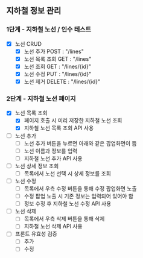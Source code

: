 ## 지하철 정보 관리
### 1단계 - 지하철 노선 / 인수 테스트
- [x] 노선 CRUD
    - [x] 노선 추가 POST : "/lines"
    - [x] 노선 목록 조회 GET : "/lines"
    - [x] 노선 조회 GET : "/lines/{id}"
    - [x] 노선 수정 PUT : "/lines/{id}"
    - [x] 노선 제거 DELETE : "/lines/{id}"
    
### 2단계 - 지하철 노선 페이지
- [x] 노선 목록 조회 
    - [x] 페이지 호출 시 미리 저장한 지하철 노선 조회
    - [x] 지하철 노선 목록 조회 API 사용
- [ ] 노선 추가
    - [ ] 노선 추가 버튼을 누르면 아래와 같은 팝업화면이 뜸
    - [ ] 노선 이름과 정보를 입력
    - [ ] 지하철 노선 추가 API 사용
- [ ] 노선 상세 정보 조회
    - [ ] 목록에서 노선 선택 시 상세 정보를 조회
- [ ] 노선 수정
    - [ ] 목록에서 우측 수정 버튼을 통해 수정 팝업화면 노출
    - [ ] 수정 팝업 노출 시 기존 정보는 입력되어 있어야 함
    - [ ] 정보 수정 후 지하철 노선 수정 API 사용
- [ ] 노선 삭제
    - [ ] 목록에서 우측 삭제 버튼을 통해 삭제
    - [ ] 지하철 노선 삭제 API 사용
- [ ] 프론트 유효성 검증
    -  [ ] 추가
    -  [ ] 수정